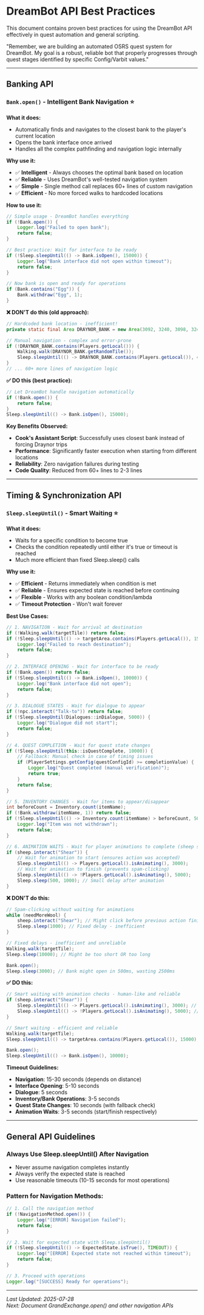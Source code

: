 # DreamBot API Best Practices

This document contains proven best practices for using the DreamBot API effectively in quest automation and general scripting.

"Remember, we are building an automated OSRS quest system for DreamBot. My goal is a robust, reliable bot that properly progresses through quest stages identified by specific Config/Varbit values." 


---

## Banking API

### `Bank.open()` - Intelligent Bank Navigation ⭐

**What it does:**
- Automatically finds and navigates to the closest bank to the player's current location
- Opens the bank interface once arrived
- Handles all the complex pathfinding and navigation logic internally

**Why use it:**
- ✅ **Intelligent** - Always chooses the optimal bank based on location
- ✅ **Reliable** - Uses DreamBot's well-tested navigation system
- ✅ **Simple** - Single method call replaces 60+ lines of custom navigation
- ✅ **Efficient** - No more forced walks to hardcoded locations

**How to use it:**
```java
// Simple usage - DreamBot handles everything
if (!Bank.open()) {
    Logger.log("Failed to open bank");
    return false;
}

// Best practice: Wait for interface to be ready
if (!Sleep.sleepUntil(() -> Bank.isOpen(), 15000)) {
    Logger.log("Bank interface did not open within timeout");
    return false;
}

// Now bank is open and ready for operations
if (Bank.contains("Egg")) {
    Bank.withdraw("Egg", 1);
}
```

**❌ DON'T do this (old approach):**
```java
// Hardcoded bank location - inefficient!
private static final Area DRAYNOR_BANK = new Area(3092, 3240, 3098, 3246, 0);

// Manual navigation - complex and error-prone
if (!DRAYNOR_BANK.contains(Players.getLocal())) {
    Walking.walk(DRAYNOR_BANK.getRandomTile());
    Sleep.sleepUntil(() -> DRAYNOR_BANK.contains(Players.getLocal()), 40000);
}
// ... 60+ more lines of navigation logic
```

**✅ DO this (best practice):**
```java
// Let DreamBot handle navigation automatically
if (!Bank.open()) {
    return false;
}
Sleep.sleepUntil(() -> Bank.isOpen(), 15000);
```

**Key Benefits Observed:**
- **Cook's Assistant Script**: Successfully uses closest bank instead of forcing Draynor trips
- **Performance**: Significantly faster execution when starting from different locations
- **Reliability**: Zero navigation failures during testing
- **Code Quality**: Reduced from 60+ lines to 2-3 lines

---

## Timing & Synchronization API

### `Sleep.sleepUntil()` - Smart Waiting ⭐

**What it does:**
- Waits for a specific condition to become true
- Checks the condition repeatedly until either it's true or timeout is reached
- Much more efficient than fixed Sleep.sleep() calls

**Why use it:**
- ✅ **Efficient** - Returns immediately when condition is met
- ✅ **Reliable** - Ensures expected state is reached before continuing
- ✅ **Flexible** - Works with any boolean condition/lambda
- ✅ **Timeout Protection** - Won't wait forever

**Best Use Cases:**

```java
// 1. NAVIGATION - Wait for arrival at destination
if (!Walking.walk(targetTile)) return false;
if (!Sleep.sleepUntil(() -> targetArea.contains(Players.getLocal()), 15000)) {
    Logger.log("Failed to reach destination");
    return false;
}

// 2. INTERFACE OPENING - Wait for interface to be ready
if (!Bank.open()) return false;
if (!Sleep.sleepUntil(() -> Bank.isOpen(), 10000)) {
    Logger.log("Bank interface did not open");
    return false;
}

// 3. DIALOGUE STATES - Wait for dialogue to appear
if (!npc.interact("Talk-to")) return false;
if (!Sleep.sleepUntil(Dialogues::inDialogue, 5000)) {
    Logger.log("Dialogue did not start");
    return false;
}

// 4. QUEST COMPLETION - Wait for quest state changes
if (!Sleep.sleepUntil(this::isQuestComplete, 10000)) {
    // Fallback: Manual check in case of timing issues
    if (PlayerSettings.getConfig(questConfigId) >= completionValue) {
        Logger.log("Quest completed (manual verification)");
        return true;
    }
    return false;
}

// 5. INVENTORY CHANGES - Wait for items to appear/disappear
int beforeCount = Inventory.count(itemName);
if (!Bank.withdraw(itemName, 1)) return false;
if (!Sleep.sleepUntil(() -> Inventory.count(itemName) > beforeCount, 5000)) {
    Logger.log("Item was not withdrawn");
    return false;
}

// 6. ANIMATION WAITS - Wait for player animations to complete (sheep shearing, mining, etc.)
if (sheep.interact("Shear")) {
    // Wait for animation to start (ensures action was accepted)
    Sleep.sleepUntil(() -> Players.getLocal().isAnimating(), 3000);
    // Wait for animation to finish (prevents spam-clicking)
    Sleep.sleepUntil(() -> !Players.getLocal().isAnimating(), 5000);
    Sleep.sleep(500, 1000); // Small delay after animation
}
```

**❌ DON'T do this:**
```java
// Spam-clicking without waiting for animations
while (needMoreWool) {
    sheep.interact("Shear"); // Might click before previous action finishes
    Sleep.sleep(1000); // Fixed delay - inefficient
}

// Fixed delays - inefficient and unreliable
Walking.walk(targetTile);
Sleep.sleep(10000); // Might be too short OR too long

Bank.open();
Sleep.sleep(3000); // Bank might open in 500ms, wasting 2500ms
```

**✅ DO this:**
```java
// Smart waiting with animation checks - human-like and reliable
if (sheep.interact("Shear")) {
    Sleep.sleepUntil(() -> Players.getLocal().isAnimating(), 3000); // Wait for action to start
    Sleep.sleepUntil(() -> !Players.getLocal().isAnimating(), 5000); // Wait for completion
}

// Smart waiting - efficient and reliable
Walking.walk(targetTile);
Sleep.sleepUntil(() -> targetArea.contains(Players.getLocal()), 15000);

Bank.open();
Sleep.sleepUntil(() -> Bank.isOpen(), 10000);
```

**Timeout Guidelines:**
- **Navigation**: 15-30 seconds (depends on distance)
- **Interface Opening**: 5-10 seconds
- **Dialogue**: 5 seconds
- **Inventory/Bank Operations**: 3-5 seconds
- **Quest State Changes**: 10 seconds (with fallback check)
- **Animation Waits**: 3-5 seconds (start/finish respectively)

---

## General API Guidelines

### Always Use Sleep.sleepUntil() After Navigation
- Never assume navigation completes instantly
- Always verify the expected state is reached
- Use reasonable timeouts (10-15 seconds for most operations)

### Pattern for Navigation Methods:
```java
// 1. Call the navigation method
if (!NavigationMethod.open()) {
    Logger.log("[ERROR] Navigation failed");
    return false;
}

// 2. Wait for expected state with Sleep.sleepUntil()
if (!Sleep.sleepUntil(() -> ExpectedState.isTrue(), TIMEOUT)) {
    Logger.log("[ERROR] Expected state not reached within timeout");
    return false;
}

// 3. Proceed with operations
Logger.log("[SUCCESS] Ready for operations");
```

---

*Last Updated: 2025-07-28*  
*Next: Document GrandExchange.open() and other navigation APIs* 



